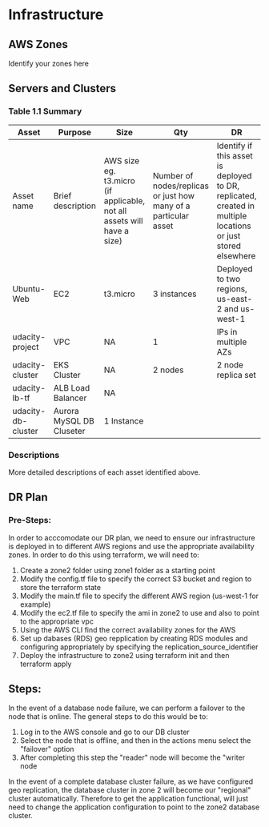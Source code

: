 # Infrastructure

## AWS Zones
Identify your zones here

## Servers and Clusters

### Table 1.1 Summary
| Asset      | Purpose           | Size                                                                   | Qty                                                             | DR                                                                                                           |
|------------|-------------------|------------------------------------------------------------------------|-----------------------------------------------------------------|--------------------------------------------------------------------------------------------------------------|
| Asset name | Brief description | AWS size eg. t3.micro (if applicable, not all assets will have a size) | Number of nodes/replicas or just how many of a particular asset | Identify if this asset is deployed to DR, replicated, created in multiple locations or just stored elsewhere |
| Ubuntu-Web | EC2 | t3.micro | 3 instances | Deployed to two regions, us-east-2 and us-west-1 |
| udacity-project | VPC | NA | 1 | IPs in multiple AZs |
| udacity-cluster | EKS Cluster | NA | 2 nodes | 2 node replica set |
| udacity-lb-tf | ALB Load Balancer | NA |  |  |
| udacity-db-cluster | Aurora MySQL DB Cluseter | 1 Instance |  |  |

### Descriptions
More detailed descriptions of each asset identified above.

## DR Plan
### Pre-Steps:
In order to acccomodate our DR plan, we need to ensure our infrastructure is deployed in to different AWS regions and use the appropriate availability zones.  In order to do this using terraform, we will need to:
1) Create a zone2 folder using zone1 folder as a starting point
2) Modify the config.tf file to specify the correct S3 bucket and region to store the terraform state
3) Modify the main.tf file to specify the different AWS region (us-west-1 for example)
4) Modify the ec2.tf file to specify the ami in zone2 to use and also to point to the appropriate vpc
5) Using the AWS CLI find the correct availability zones for the AWS 
6) Set up dabases (RDS) geo repplication by creating RDS modules and configuring appropriately by specifying the replication_source_identifier 
7) Deploy the infrastructure to zone2 using terraform init and then terraform apply

## Steps:
In the event of a database node failure, we can perform a failover to the node that is online.  The general steps to do this would be to:
1) Log in to the AWS console and go to our DB cluster
2) Select the node that is offline, and then in the actions menu select the "failover" option
3) After completing this step the "reader" node will become the "writer node

In the event of a complete database cluster failure, as we have configured geo replication, the database cluster in zone 2 will become our "regional" cluster automatically.  Therefore to get the application functional, will just need to change the application configuration to point to the zone2 database cluster.
